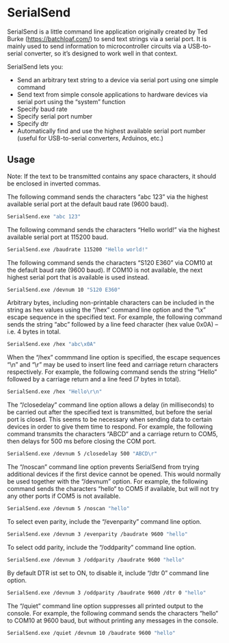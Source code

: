 # SerialSend

SerialSend is a little command line application originally created by Ted Burke (https://batchloaf.com/) to send text strings via a serial port. It is mainly used to send information to microcontroller circuits via a USB-to-serial converter, so it’s designed to work well in that context.

SerialSend lets you:

* Send an arbitrary text string to a device via serial port using one simple command
* Send text from simple console applications to hardware devices via serial port using the “system” function
* Specify baud rate
* Specify serial port number
* Specify dtr
* Automatically find and use the highest available serial port number (useful for USB-to-serial converters, Arduinos, etc.)

## Usage

Note: If the text to be transmitted contains any space characters, it should be enclosed in inverted commas.

The following command sends the characters “abc 123” via the highest available serial port at the default baud rate (9600 baud).
```bash
SerialSend.exe "abc 123"
```
The following command sends the characters “Hello world!” via the highest available serial port at 115200 baud.
```bash
SerialSend.exe /baudrate 115200 "Hello world!"
```

The following command sends the characters “S120 E360” via COM10 at the default baud rate (9600 baud). If COM10 is not available, the next highest serial port that is available is used instead.
```bash
SerialSend.exe /devnum 10 "S120 E360"
```

Arbitrary bytes, including non-printable characters can be included in the string as hex values using the “/hex” command line option and the “\x” escape sequence in the specified text. For example, the following command sends the string “abc” followed by a line feed character (hex value 0x0A) – i.e. 4 bytes in total.
```bash
SerialSend.exe /hex "abc\x0A"
```

When the “/hex” commmand line option is specified, the escape sequences “\n” and “\r” may be used to insert line feed and carriage return characters respectively. For example, the following command sends the string “Hello” followed by a carriage return and a line feed (7 bytes in total).
```bash
SerialSend.exe /hex "Hello\r\n"
```

The “/closedelay” command line option allows a delay (in milliseconds) to be carried out after the specified text is transmitted, but before the serial port is closed. This seems to be necessary when sending data to certain devices in order to give them time to respond. For example, the following command transmits the characters “ABCD“ and a carriage return to COM5, then delays for 500 ms before closing the COM port.
```bash
SerialSend.exe /devnum 5 /closedelay 500 "ABCD\r"
```

The “/noscan” command line option prevents SerialSend from trying additional devices if the first device cannot be opened. This would normally be used together with the “/devnum” option. For example, the following command sends the characters “hello“ to COM5 if available, but will not try any other ports if COM5 is not available.
```bash
SerialSend.exe /devnum 5 /noscan "hello"
```

To select even parity, include the “/evenparity” command line option.
```bash
SerialSend.exe /devnum 3 /evenparity /baudrate 9600 "hello"
```

To select odd parity, include the “/oddparity” command line option.
```bash
SerialSend.exe /devnum 3 /oddparity /baudrate 9600 "hello"
```

By default DTR ist set to ON, to disable it, include “/dtr 0” command line option.
```bash
SerialSend.exe /devnum 3 /oddparity /baudrate 9600 /dtr 0 "hello"
```

The “/quiet” command line option suppresses all printed output to the console. For example, the following command sends the characters “hello“ to COM10 at 9600 baud, but without printing any messages in the console.
```bash
SerialSend.exe /quiet /devnum 10 /baudrate 9600 "hello"
```
